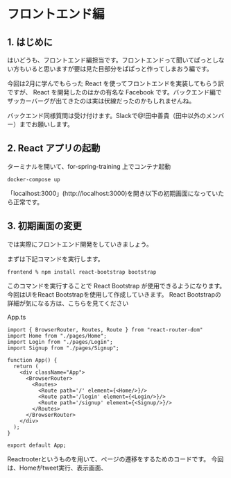 # フロントエンド編

## 1. はじめに

はいどうも、フロントエンド編担当です。フロントエンドって聞いてぱっとしない方もいると思いますが要は見た目部分をぱぱっと作ってしまおう編です。

今回は2月に学んでもらった React を使ってフロントエンドを実装してもらう訳ですが、 React を開発したのはかの有名な Facebook です。バックエンド編でザッカーバーグが出てきたのは実は伏線だったのかもしれませんね。

バックエンド同様質問は受け付けます。Slackで@!田中善貴（田中以外のメンバー）までお願いします。

## 2. React アプリの起動

ターミナルを開いて、for-spring-training 上でコンテナ起動

```
docker-compose up
```

「localhost:3000」(http://localhost:3000)を開き以下の初期画面になっていたら正常です。

## 3. 初期画面の変更

では実際にフロントエンド開発をしていきましょう。

まずは下記コマンドを実行します。

```
frontend % npm install react-bootstrap bootstrap
```

このコマンドを実行することで React Bootstrap が使用できるようになります。
今回はUIをReact Bootstrapを使用して作成していきます。
React Bootstrapの詳細が気になる方は、こちらを見てください

App.ts
```　
import { BrowserRouter, Routes, Route } from "react-router-dom"
import Home from "./pages/Home";
import Login from "./pages/Login";
import Signup from "./pages/Signup";

function App() {
  return (
    <div className="App">
      <BrowserRouter>
        <Routes>
          <Route path='/' element={<Home/>}/>
          <Route path='/login' element={<Login/>}/>
          <Route path='/signup' element={<Signup/>}/>
        </Routes>
      </BrowserRouter>
    </div>
  );
}

export default App;

```

Reactrooterというものを用いて、ページの遷移をするためのコードです。
今回は、Homeがtweet実行、表示画面、








